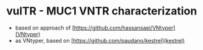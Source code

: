 # vulTR - MUC1 VNTR characterization

- based on approach of [https://github.com/hassansaei/VNtyper](VNtyper)
- as VNtyper, based on [https://github.com/paudano/kestrel](kestrel)
